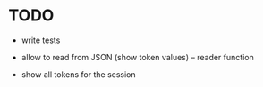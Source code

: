 # TODO

- write tests

- allow to read from JSON (show token values) – reader function

- show all tokens for the session
